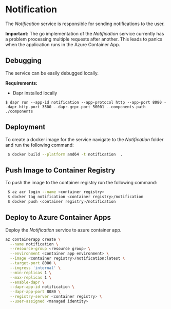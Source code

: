 # Notification
The _Notification_ service is responsible for sending notifications to the user.

**Important:**
The go implementation of the _Notification_ service currently has a problem processing multiple requests after another.
This leads to panics when the application runs in the Azure Container App.

## Debugging
The service can be easily debugged locally.

**Requirements:**
- Dapr installed locally

```
$ dapr run --app-id notification --app-protocol http --app-port 8080 --dapr-http-port 3500 --dapr-grpc-port 50001 --components-path ./components
```

## Deployment
To create a docker image for the service navigate to the _Notification_ folder and run the following command:

```bash
 $ docker build --platform amd64 -t notification  .
```

## Push Image to Container Registry
To push the image to the container registry run the following command:

```bash
 $ az acr login --name <container registry>
 $ docker tag notification <container registry>/notification
 $ docker push <container registry>/notification
```

## Deploy to Azure Container Apps
Deploy the _Notification_ service to azure container app.

```bash
az containerapp create \
  --name notification \
  --resource-group <resource group> \
  --environment <container app environment> \
  --image <container registry>/notification:latest \
  --target-port 8080 \
  --ingress 'internal' \
  --min-replicas 1 \
  --max-replicas 1 \
  --enable-dapr \
  --dapr-app-id notification \
  --dapr-app-port 8080 \
  --registry-server <container registry> \
  --user-assigned <managed identity>
  ```